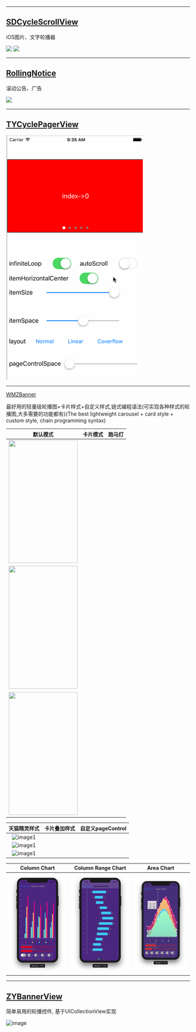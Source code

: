 
------

##  [SDCycleScrollView](https://github.com/gsdios/SDCycleScrollView)
<!-- ☆☆☆☆ -->

iOS图片、文字轮播器

![](http://ww4.sinaimg.cn/bmiddle/9b8146edjw1esvytq7lwrg208p0fce82.gif)
![](http://cdn.cocimg.com/bbs/attachment/Fid_19/19_441660_d01407e9c4b63d1.gif)

------

##  [RollingNotice](https://github.com/maltsugar/RollingNotice)

滚动公告、广告

![](http://wx3.sinaimg.cn/mw690/72aba7efgy1fmdy022ow6g20bn08g0xn.gif)

------

##  [TYCyclePagerView](https://github.com/12207480/TYCyclePagerView)

![image](https://github.com/12207480/TYCyclePagerView/blob/master/ScreenShot/TYCyclePagerView.gif)

------

[WMZBanner](https://github.com/wwmz/WMZBanner)

最好用的轻量级轮播图+卡片样式+自定义样式,链式编程语法(可实现各种样式的轮播图,大多需要的功能都有)(The best lightweight carousel + card style + custom style, chain programming syntax)

| 默认模式  | 卡片模式  | 跑马灯  |
| :----:  | :----: | :----: |
| <img src="https://upload-images.jianshu.io/upload_images/9163368-e67656a2a5b0bb7f.gif?imageMogr2/auto-orient/strip" width="189" height="336">  | 
  <img src="https://upload-images.jianshu.io/upload_images/9163368-4a16369427d1da6f.gif?imageMogr2/auto-orient/strip" width="189" height="336">  | 
  <img src="https://upload-images.jianshu.io/upload_images/9163368-45ffbf5f23372828.gif?imageMogr2/auto-orient/strip" width="189" height="336"> |
  
| 天猫精灵样式  | 卡片叠加样式  | 自定义pageControl  |
| :----:  | :----: | :----: |
| ![image1](https://upload-images.jianshu.io/upload_images/9163368-52a16007f7a2834c.gif?imageMogr2/auto-orient/strip) | 
  ![image1](https://upload-images.jianshu.io/upload_images/9163368-2e9934f2b819cf6f.gif?imageMogr2/auto-orient/strip) | 
  ![image1](https://upload-images.jianshu.io/upload_images/9163368-ba69944fb01c4805.gif?imageMogr2/auto-orient/strip) |
  
 
 | Column Chart  | Column Range Chart  | Area Chart  |
| :----:  | :----: | :----: |
| ![image1](https://raw.githubusercontent.com/AAChartModel/loadHtmlCssJsDemo-master/master/AAChartKit/BeautyAppreciation/ColumnChart.png) | ![image1](https://raw.githubusercontent.com/AAChartModel/loadHtmlCssJsDemo-master/master/AAChartKit/BeautyAppreciation/BarChart.png) | ![image1](https://raw.githubusercontent.com/AAChartModel/loadHtmlCssJsDemo-master/master/AAChartKit/BeautyAppreciation/AreaChart.png) |
------

 ## [ZYBannerView](https://github.com/zzyspace/ZYBannerView)
 
 简单易用的轮播控件, 基于UICollectionView实现
 
 ![image](https://github.com/zzyspace/ZYBannerView/raw/master/ZYBannerViewDemo/Resource/demo.gif)
